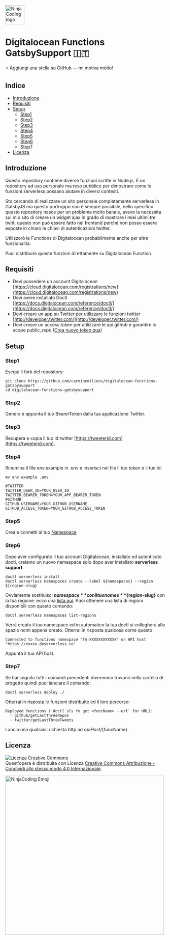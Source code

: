 <a href="https://ninjacoding.it/">
    <img src="https://raw.githubusercontent.com/carminemilieni/ninjacoding-commons/main/ninjacoding-primary-logo.svg" alt="NinjaCoding logo" title="NinjaCoding" height="60" />
</a>

# Digitalocean Functions GatsbySupport 🇮🇹

⭐️ Aggiungi una stella su GitHub — mi motiva molto!

## Indice

- [Introduzione](#Introduzione)
- [Requisiti](#Requisiti)
- [Setup](#Setup)
    - [Step1](#Step1)
    - [Step2](#Step2)
    - [Step3](#Step3)
    - [Step4](#Step4)
    - [Step5](#Step5)
    - [Step6](#Step6)
    - [Step7](#Step7)
- [Licenza](#Licenza)

## Introduzione

Questo repository contiene diverse funzioni scritte in Node.js.
É un repository ad uso personale ma reso pubblico per dimostrare come le funzioni serverless possano aiutare in diversi
contesti.

Sto cercando di realizzare un sito personale completamente serverless in GatsbyJS ma questo purtroppo non é sempre
possibile, nello specifico questo repository nasce per un problema molto banale, avevo la necessita sul mio sito di
creare un widget ajax in grado di mostrare i miei ultimi tre twitt, questo non puó essere fatto nel frontend perché non
posso essere esposte in chiaro le chiavi di autenticazioni twitter.

Utilizzerò le Functions di Digitalocean probabilmente anche per altre funzionalità.

Puoi distribuire queste funzioni direttamente su Digitalocean Function

## Requisiti

- Devi possedere un account
  Digitalocean [https://cloud.digitalocean.com/registrations/new](https://cloud.digitalocean.com/registrations/new)
- Devi avere installato
  Doctl [https://docs.digitalocean.com/reference/doctl/](https://docs.digitalocean.com/reference/doctl/)
- Devi creare un app su Twitter per utilizzare le funzioni
  twitter [http://developer.twitter.com/](http://developer.twitter.com/)
- Devi creare un access token per utilizzare le api github e garantire lo scope
  public_repo ([Crea nuovo token qua](https://github.com/settings/tokens/new))

## Setup

### Step1

Esegui il fork del repository:

```shell
git clone https://github.com/carminemilieni/digitalocean-functions-gatsbysupport
cd digitalocean-functions-gatsbysupport
```

### Step2

Genera e appunta il tuo BearerToken dalla tua applicazione Twitter.

### Step3

Recupera e copia il tuo id twitter [https://tweeterid.com](https://tweeterid.com).

### Step4

Rinomina il file env.example in .env e inserisci nel file il tuo token e il tuo id:

`
mv env.example .env
`

```
#TWITTER
TWITTER_USER_ID=YOUR_USER_ID
TWITTER_BEARER_TOKEN=YOUR_APP_BEARER_TOKEN
#GITHUB
GITHUB_USERNAME=YOUR_GITHUB_USERNAME
GITHUB_ACCESS_TOKEN=YOUR_GITHUB_ACCESS_TOKEN
```

### Step5

Crea e connetti al tuo [Namespace](https://docs.digitalocean.com/products/functions/how-to/create-namespaces/)

### Step6

Dopo aver configurato il tuo account Digitalocean, installato ed autenticato doctl, creiamo un nuovo namespace solo dopo
aver installato **serverless support**

```shell
doctl serverless install
doctl serverless namespaces create --label ${namespaces} --region ${region-slug}
```

Ovviamente sostituisci **${namespace}** con il tuo nome e **${region-slug}** con la tua regione. ecco
una [lista qui](https://docs.digitalocean.com/products/platform/availability-matrix/).
Puoi ottenere una lista di regioni disponibili con questo comando:

```shell
doctl serverless namespaces list-regions
```

Verrà creato il tuo namespace ed in automatico la tua doctl si collegherà allo spazio nomi appena creato.
Otterrai in risposta qualcosa come questo

```shell 
Connected to functions namespace 'fn-XXXXXXXXXXXX' on API host 'https://xxxxx.doserverless.co'
```

Appunta il tuo API host.

### Step7

Se hai seguito tutti i comandi precedenti dovremmo trovarci nella cartella di progetto quindi puoi lanciare il comando:

```shell
doctl serverless deploy ./
```

Otterrai in risposta le funzioni distribuite ed il loro percorso:

```shell
Deployed functions ('doctl sls fn get <funcName> --url' for URL):
  - github/getLastThreeRepos
  - twitter/getLastThreeTweets
```

Lancia una qualsiasi richiesta http ad ${apiHost}/${funcName}

## Licenza

<a rel="license" href="http://creativecommons.org/licenses/by-sa/4.0/"><img alt="Licenza Creative Commons" style="border-width:0" src="https://i.creativecommons.org/l/by-sa/4.0/88x31.png" /></a><br />
Quest'opera è distribuita con Licenza <a rel="license" href="http://creativecommons.org/licenses/by-sa/4.0/">Creative
Commons Attribuzione - Condividi allo stesso modo 4.0 Internazionale</a>.

<a href="https://ninjacoding.it/">
    <img src="https://raw.githubusercontent.com/carminemilieni/ninjacoding-commons/main/emoji-2.png" alt="NinjaCoding Emoji" title="Emoji" height="500" />
</a>
